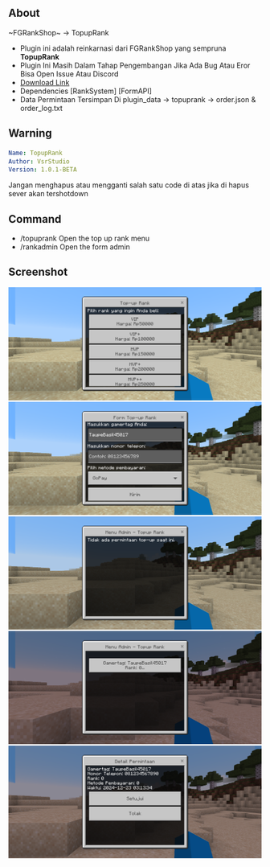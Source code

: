 ## About
~FGRankShop~ -> TopupRank
- Plugin ini adalah reinkarnasi dari FGRankShop yang sempruna **TopupRank**
- Plugin Ini Masih Dalam Tahap Pengembangan Jika Ada Bug Atau Eror Bisa Open Issue Atau Discord
- [Download Link](https://github.com/VsrStudio/TopupRank/archive/refs/heads/main.zip)
- Dependencies [RankSystem] [FormAPI]
- Data Permintaan Tersimpan Di plugin_data -> topuprank -> order.json & order_log.txt
## Warning
```yaml
Name: TopupRank
Author: VsrStudio
Version: 1.0.1-BETA
```
Jangan menghapus atau mengganti salah satu code di atas jika di hapus sever akan tershotdown

## Command
- /topuprank Open the top up rank menu
- /rankadmin Open the form admin

## Screenshot
![Menu Rank](image/Screenshot_20241223-101251.png)
![Formulir Rank](image/Screenshot_20241223-101258.png)
![Tampilan Admin Menu](image/Screenshot_20241223-101317.png)
![Menu Konfirmasi](image/Screenshot_20241223-101355.png)
![Tampilan Forumlir Admin](image/Screenshot_20241223-101346.png)
